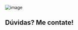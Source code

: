 ![image](https://github.com/user-attachments/assets/e1a6b4c4-2acf-4b5f-b8b6-892edb83867c)



<h2>Dúvidas? Me contate!</h2>
